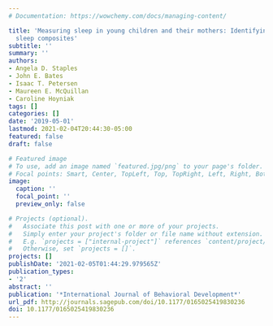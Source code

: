 ```yaml
---
# Documentation: https://wowchemy.com/docs/managing-content/

title: 'Measuring sleep in young children and their mothers: Identifying actigraphic
  sleep composites'
subtitle: ''
summary: ''
authors:
- Angela D. Staples
- John E. Bates
- Isaac T. Petersen
- Maureen E. McQuillan
- Caroline Hoyniak
tags: []
categories: []
date: '2019-05-01'
lastmod: 2021-02-04T20:44:30-05:00
featured: false
draft: false

# Featured image
# To use, add an image named `featured.jpg/png` to your page's folder.
# Focal points: Smart, Center, TopLeft, Top, TopRight, Left, Right, BottomLeft, Bottom, BottomRight.
image:
  caption: ''
  focal_point: ''
  preview_only: false

# Projects (optional).
#   Associate this post with one or more of your projects.
#   Simply enter your project's folder or file name without extension.
#   E.g. `projects = ["internal-project"]` references `content/project/deep-learning/index.md`.
#   Otherwise, set `projects = []`.
projects: []
publishDate: '2021-02-05T01:44:29.979565Z'
publication_types:
- '2'
abstract: ''
publication: '*International Journal of Behavioral Development*'
url_pdf: http://journals.sagepub.com/doi/10.1177/0165025419830236
doi: 10.1177/0165025419830236
---
```

